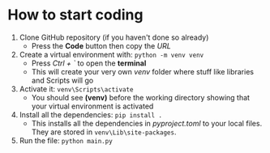
# How to start coding
1. Clone GitHub repository (if you haven't done so already)
    - Press the **Code** button then copy the _URL_
2. Create a virtual environment with: `python -m venv venv`
    - Press _Ctrl + \`_ to open the **terminal**
    - This will create your very own _venv_ folder where stuff like libraries and Scripts will go
3. Activate it: `venv\Scripts\activate`
    - You should see **(venv)** before the working directory showing that your virtual environment is activated
4. Install all the dependencies: `pip install .`
    - This installs all the dependencies in _pyproject.toml_ to your local files. They are stored in `venv\Lib\site-packages`.
5. Run the file: `python main.py`
